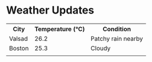 # Weather Updates

<!-- WEATHER-UPDATE-START -->
<table><tr><th>City</th><th>Temperature (°C)</th><th>Condition</th></tr><tr><td>Valsad</td><td>26.2</td><td>Patchy rain nearby</td></tr><tr><td>Boston</td><td>25.3</td><td>Cloudy</td></tr><tr><td></td><td></td><td></td></tr></table>
<!-- WEATHER-UPDATE-END -->
